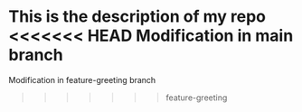 This is the description of my repo
<<<<<<< HEAD
Modification in main branch
=======
Modification in feature-greeting branch
>>>>>>> feature-greeting
